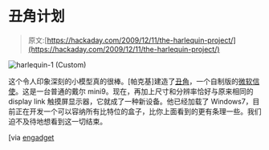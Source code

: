 # 丑角计划

> 原文:[https://hackaday.com/2009/12/11/the-harlequin-project/](https://hackaday.com/2009/12/11/the-harlequin-project/)

![](../Images/2820d163f8a37d3a722f7c6e63aef489.png "harlequin-1 (Custom)")

这个令人印象深刻的小模型真的很棒。[帕克基]建造了[丑角](http://www.mydellmini.com/forum/dell-mini-9-hardware-upgrades/14520-harlequin-project-dual-touch-screen-tablet-diy-courier.html#post114148)，一个自制版的[微软信使](http://www.engadget.com/2009/11/04/microsoft-courier-interface-explained-in-more-detail/)。这是一台普通的戴尔 mini9。现在，再加上尺寸和分辨率恰好与原来相同的 display link 触摸屏显示器，它就成了一种新设备。他已经加载了 Windows7，目前正在开发一个可以容纳所有比特位的盒子，比你上面看到的更有条理一些。我们迫不及待地想看到这一切结束。

[via [engadget](http://www.engadget.com/2009/12/09/modder-creates-dual-screen-courier-from-dell-mini-9-calls-it-ha/)